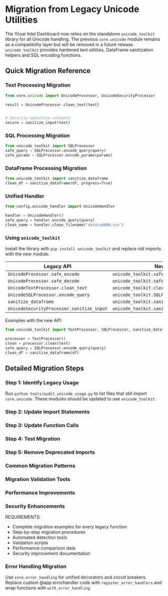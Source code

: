 # Migration from Legacy Unicode Utilities

The Yōsai Intel Dashboard now relies on the standalone `unicode_toolkit`
library for all Unicode handling.  The previous `core.unicode` module
remains as a compatibility layer but will be removed in a future release.
`unicode_toolkit` provides hardened text utilities, DataFrame
sanitization helpers and SQL encoding functions.

## Quick Migration Reference

### Text Processing Migration
```python
from core.unicode import UnicodeProcessor, UnicodeSecurityProcessor

result = UnicodeProcessor.clean_text(text)


# Security-sensitive contexts
secure = sanitize_input(text)
```

### SQL Processing Migration
```python
from unicode_toolkit import SQLProcessor
safe_query = SQLProcessor.encode_query(query)
safe_params = SQLProcessor.encode_params(params)
```

### DataFrame Processing Migration
```python
from unicode_toolkit import sanitize_dataframe
clean_df = sanitize_dataframe(df, progress=True)
```

### Unified Handler
```python
from config.unicode_handler import UnicodeHandler

handler = UnicodeHandler()
safe_query = handler.encode_query(query)
clean_name = handler.clean_filename("data\ud800.csv")
```

### Using `unicode_toolkit`

Install the library with `pip install unicode_toolkit` and replace old
imports with the new module:

| Legacy API | New API |
|------------|---------|
| `UnicodeProcessor.safe_encode` | `unicode_toolkit.safe_encode` |
| `UnicodeProcessor.safe_decode` | `unicode_toolkit.safe_decode` |
| `UnicodeTextProcessor.clean_text` | `unicode_toolkit.clean_text` |
| `UnicodeSQLProcessor.encode_query` | `unicode_toolkit.SQLProcessor.encode_query` |
| `sanitize_dataframe` | `unicode_toolkit.sanitize_dataframe` |
| `UnicodeSecurityProcessor.sanitize_input` | `unicode_toolkit.sanitize_input` |

Examples with the new API:

```python
from unicode_toolkit import TextProcessor, SQLProcessor, sanitize_dataframe

processor = TextProcessor()
clean = processor.clean(text)
safe_query = SQLProcessor.encode_query(query)
clean_df = sanitize_dataframe(df)
```

## Detailed Migration Steps

### Step 1: Identify Legacy Usage
Run `python tools/audit_unicode_usage.py` to list files that still import
`core.unicode`. These modules should be updated to use `unicode_toolkit`.
### Step 2: Update Import Statements
### Step 3: Update Function Calls
### Step 4: Test Migration
### Step 5: Remove Deprecated Imports

### Common Migration Patterns
### Migration Validation Tools
### Performance Improvements
### Security Enhancements

REQUIREMENTS:
- Complete migration examples for every legacy function
- Step-by-step migration procedures
- Automated detection tools
- Validation scripts
- Performance comparison data
- Security improvement documentation


### Error Handling Migration
Use `core.error_handling` for unified decorators and circuit breakers. Replace custom @app.errorhandler code with `register_error_handlers` and wrap functions with `with_error_handling`.
